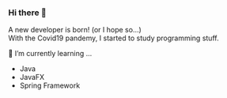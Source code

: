 ### Hi there 👋

A new developer is born! (or I hope so...)  
With the Covid19 pandemy, I started to study programming stuff. 

🌱 I’m currently learning ...
 - Java
 - JavaFX
 - Spring Framework

<!--
**romeucr/romeucr** is a ✨ _special_ ✨ repository because its `README.md` (this file) appears on your GitHub profile.

Here are some ideas to get you started:

- 🔭 I’m currently working on ...
- 👯 I’m looking to collaborate on ...
- 🤔 I’m looking for help with ...
- 💬 Ask me about ...
- 📫 How to reach me: ...
- 😄 Pronouns: ...
- ⚡ Fun fact: ...
-->
